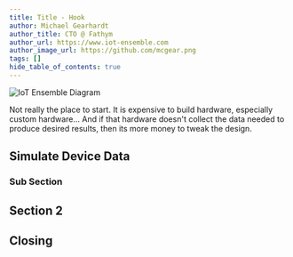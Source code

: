 ```yaml
---
title: Title - Hook
author: Michael Gearhardt
author_title: CTO @ Fathym
author_url: https://www.iot-ensemble.com
author_image_url: https://github.com/mcgear.png
tags: []
hide_table_of_contents: true
---
```


![IoT Ensemble Diagram](/img/iot-ensemble-diagram.png)

Not really the place to start.  It is expensive to build hardware, especially custom hardware...  And if that hardware doesn't collect the data needed to produce desired results, then its more money to tweak the design.

## Simulate Device Data

### Sub Section

## Section 2

## Closing
